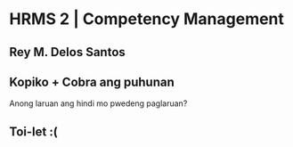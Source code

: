 # HRMS 2 | Competency Management
## Rey M. Delos Santos
## Kopiko + Cobra ang puhunan 
Anong laruan ang hindi mo pwedeng paglaruan?













## Toi-let :(